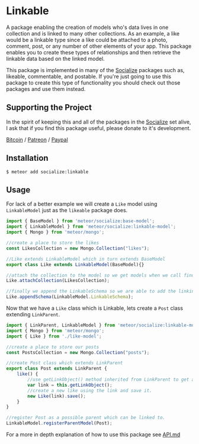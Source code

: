 # Linkable #

A package enabling the creation of models who's data lives in one collection and is linked to many other collections. As an example, a like would be a linkable type since a like could be attached to a photo, comment, post, or any number of other elements of your app. This package enables you to create these types of relationships and then retrieve the linkable data based on the linked model.

This package is implemented in many of the [Socialize](https://atmospherejs.com/socialize) packages such as, likeable, commentable, and postable. If you're just going to use this package to create this type of functionality you should check out those packages and use them instead.

## Supporting the Project ##
In the spirit of keeping this and all of the packages in the [Socialize](https://atmospherejs.com/socialize) set alive, I ask that if you find this package useful, please donate to it's development.

[Bitcoin](https://www.coinbase.com/checkouts/4a52f56a76e565c552b6ecf118461287) / [Patreon](https://www.patreon.com/user?u=4866588) / [Paypal](https://www.paypal.me/copleykj)

## Installation ##

```shell
$ meteor add socialize:linkable
```

## Usage ##

For lack of a better example we will create a `Like` model using `LinkableModel` just as the `likeable` package does.

```javascript
import { BaseModel } from 'meteor/socialize:base-model';
import { LinkableModel } from 'meteor/socialize:linkable-model';
import { Mongo } from 'meteor/mongo';

//create a place to store the likes
const LikesCollection = new Mongo.Collection("likes");

//Like extends LinkableModel which in turn extends BaseModel
export class Like extends LinkableModel(BaseModel){}

//attach the collection to the model so we get models when we call find and findOne, and we can use BaseModel's CRUD methods.
Like.attachCollection(LikesCollection);

//finally we append the LinkableSchema so we are able to add the linking information.
Like.appendSchema(LinkableModel.LinkableSchema);
```

Now that we have a `Like` class which is Linkable, lets create a `Post` class extending `LinkParent`.

```javascript
import { LinkParent, LinkableModel } from 'meteor/socialize:linkable-model';
import { Mongo } from 'meteor/mongo';
import { Like } from './like-model';

//create a place to store our posts
const PostsCollection = new Mongo.Collection("posts");

//create Post class which extends LinkParent
export class Post extends LinkParent {
    like() {
        //use getLinkObject() method inherited from LinkParent to get an object with the link information we need
        var link = this.getLinkObject();
        //create a new like using the link and save it.
        new Like(link).save();
    }
}

//register Post as a possible parent which can be linked to.
LinkableModel.registerParentModel(Post);
```

For a more in depth explanation of how to use this package see [API.md](API.md)
